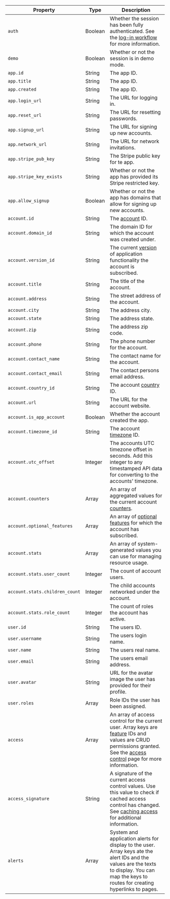 | Property | Type | Description |
| -------- | ---- | ----------- |
| `auth` | Boolean |  Whether the session has been fully authenticated. See the [log-in workflow](login) for more information. |
| `demo` | Boolean |  Whether or not the session is in demo mode. |
| `app.id` | String | The app ID. |
| `app.title` | String | The app ID. |
| `app.created` | String | The app ID. |
| `app.login_url` | String | The URL for logging in. |
| `app.reset_url` | String | The URL for resetting passwords. |
| `app.signup_url` | String | The URL for signing up new accounts. |
| `app.network_url` | String | The URL for network invitations. |
| `app.stripe_pub_key` | String | The Stripe public key for te app. |
| `app.stripe_key_exists` | String | Whether or not the app has provided its Stripe restricted key. |
| `app.allow_signup` | Boolean | Whether or not the app has domains that allow for signing up new accounts. |
| `account.id` | String | The [account](account) ID. |
| `account.domain_id` | String | The domain ID for which the account was created under. |
| `account.version_id` | String | The current [version](versions) of application functionality the account is subscribed. |
| `account.title` | String | The title of the account. |
| `account.address` | String | The street address of the account. |
| `account.city` | String | The address city. |
| `account.state` | String | The address state. |
| `account.zip` | String | The address zip code. |
| `account.phone` | String | The phone number for the account. |
| `account.contact_name` | String | The contact name for the account. |
| `account.contact_email` | String | The contact persons email address. |
| `account.country_id` | String | The account [country](countries) ID. |
| `account.url` | String | The URL for the account website. |
| `account.is_app_account` | Boolean | Whether the account created the app. |
| `account.timezone_id` | String | The account [timezone](timezones) ID. |
| `account.utc_offset` | Integer | The accounts UTC timezone offset in seconds. Add this integer to any timestamped API data for converting to the accounts' timezone. |
| `account.counters` | Array |  An array of aggregated values for the current account [counters](counters). |
| `account.optional_features` | Array | An array of [optional features](optional-features) for which the account has subscribed. |
| `account.stats` | Array | An array of system-generated values you can use for managing resource usage. |
| `account.stats.user_count` | Integer | The count of account users. |
| `account.stats.children_count` | Integer | The child accounts networked under the account. |
| `account.stats.role_count` | Integer | The count of roles the account has active. |
| `user.id` | String | The users ID. |
| `user.username` | String | The users login name. |
| `user.name` | String | The users real name. |
| `user.email` | String | The users email address. |
| `user.avatar` | String | URL for the avatar image the user has provided for their profile. |
| `user.roles` | Array | Role IDs the user has been assigned. |
| `access` | Array | An array of access control for the current user. Array keys are [feature](features) IDs and values are CRUD permissions granted. See the [access control](access-control) page for more information. |
| `access_signature` | String | A signature of the current access control values. Use this value to check if cached access control has changed. See [caching access](#) for additional information. |
| `alerts` | Array | System and application alerts for display to the user. Array keys ate the alert IDs and the values are the texts to display. You can map the keys to routes for creating hyperlinks to pages. |
